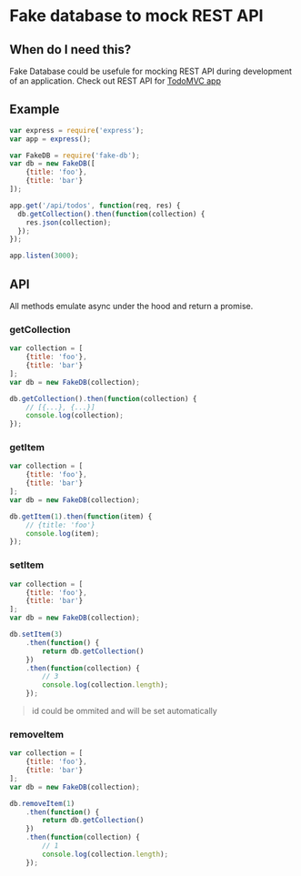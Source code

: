 # Fake database to mock REST API

## When do I need this?

Fake Database could be usefule for mocking REST API during development of an application. Check out REST API for [TodoMVC app](https://github.com/todomvc-js-course/backbone-express-commonjs)

## Example

```js
var express = require('express');
var app = express();

var FakeDB = require('fake-db');
var db = new FakeDB([
    {title: 'foo'},
    {title: 'bar'}
]);

app.get('/api/todos', function(req, res) {
  db.getCollection().then(function(collection) {
    res.json(collection);
  });
});

app.listen(3000);
```

## API

All methods emulate async under the hood and return a promise.

### getCollection

```js
var collection = [
    {title: 'foo'},
    {title: 'bar'}
];
var db = new FakeDB(collection);

db.getCollection().then(function(collection) {
    // [{...}, {...}]
    console.log(collection);
});
```

### getItem

```js
var collection = [
    {title: 'foo'},
    {title: 'bar'}
];
var db = new FakeDB(collection);

db.getItem(1).then(function(item) {
    // {title: 'foo'}
    console.log(item);
});
```

### setItem

```js
var collection = [
    {title: 'foo'},
    {title: 'bar'}
];
var db = new FakeDB(collection);

db.setItem(3)
    .then(function() {
        return db.getCollection()
    })
    .then(function(collection) {
        // 3
        console.log(collection.length);
    });
```

> id could be ommited and will be set automatically

### removeItem

```js
var collection = [
    {title: 'foo'},
    {title: 'bar'}
];
var db = new FakeDB(collection);

db.removeItem(1)
    .then(function() {
        return db.getCollection()
    })
    .then(function(collection) {
        // 1
        console.log(collection.length);
    });
```
